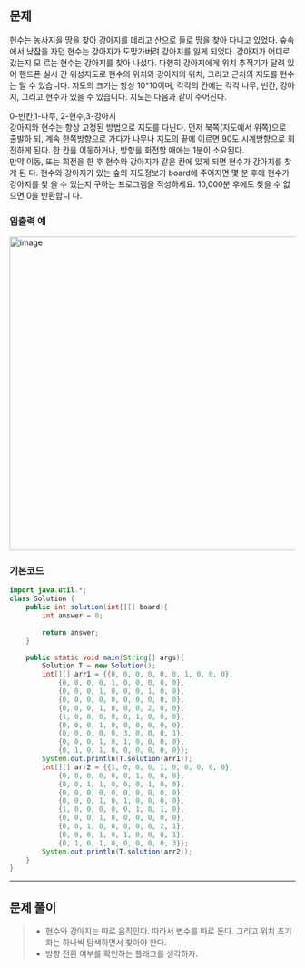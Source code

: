 ## 문제
현수는 농사지을 땅을 찾아 강아지를 데리고 산으로 들로 땅을 찾아 다니고 있었다. 숲속에서 낮잠을 자던 현수는 강아지가 도망가버려 강아지를 잃게 되었다. 강아지가 어디로 갔는지 모 르는 현수는 강아지를 찾아 나섰다. 다행히 강아지에게 위치 추적기가 달려 있어 핸드폰 실시 간 위성지도로 현수의 위치와 강아지의 위치, 그리고 근처의 지도를 현수는 알 수 있습니다. 지도의 크기는 항상 10\*10이며, 각각의 칸에는 각각 나무, 빈칸, 강아지, 그리고 현수가 있을 수 있습니다. 지도는 다음과 같이 주어진다.

0-빈칸,1-나무, 2-현수,3-강아지  
강아지와 현수는 항상 고정된 방법으로 지도를 다닌다. 먼저 북쪽(지도에서 위쪽)으로 출발하 되, 계속 한쪽방향으로 가다가 나무나 지도의 끝에 이르면 90도 시계방향으로 회전하게 된다. 한 칸을 이동하거나, 방향을 회전할 때에는 1분이 소요된다.  
만약 이동, 또는 회전을 한 후 현수와 강아지가 같은 칸에 있게 되면 현수가 강아지를 찾게 된 다. 현수와 강아지가 있는 숲의 지도정보가 board에 주어지면 몇 분 후에 현수가 강아지를 찾 을 수 있는지 구하는 프로그램을 작성하세요. 10,000분 후에도 찾을 수 없으면 0을 반환합니 다.
### 입출력 예
<img width="553" alt="image" src="https://github.com/grey920/grey920.github.io/assets/58028215/eed86ceb-235b-47cb-9bda-67e24bbbc8ed">


### 기본코드
```java
import java.util.*;
class Solution {
	public int solution(int[][] board){
		int answer = 0;
		
		return answer;		
	}

	public static void main(String[] args){
		Solution T = new Solution();
		int[][] arr1 = {{0, 0, 0, 0, 0, 0, 1, 0, 0, 0}, 
			{0, 0, 0, 0, 1, 0, 0, 0, 0, 0}, 
			{0, 0, 0, 1, 0, 0, 0, 1, 0, 0}, 
			{0, 0, 0, 0, 0, 0, 0, 0, 0, 0}, 
			{0, 0, 0, 1, 0, 0, 0, 2, 0, 0}, 
			{1, 0, 0, 0, 0, 0, 1, 0, 0, 0}, 
			{0, 0, 0, 1, 0, 0, 0, 0, 0, 0}, 
			{0, 0, 0, 0, 0, 3, 0, 0, 0, 1}, 
			{0, 0, 0, 1, 0, 1, 0, 0, 0, 0}, 
			{0, 1, 0, 1, 0, 0, 0, 0, 0, 0}}; 
		System.out.println(T.solution(arr1));
		int[][] arr2 = {{1, 0, 0, 0, 1, 0, 0, 0, 0, 0}, 
			{0, 0, 0, 0, 0, 0, 1, 0, 0, 0}, 
			{0, 0, 1, 1, 0, 0, 0, 1, 0, 0}, 
			{0, 0, 0, 0, 0, 0, 0, 0, 0, 0}, 
			{0, 0, 0, 1, 0, 1, 0, 0, 0, 0}, 
			{1, 0, 0, 0, 0, 0, 1, 0, 1, 0}, 
			{0, 0, 0, 1, 0, 0, 0, 0, 0, 0}, 
			{0, 0, 1, 0, 0, 0, 0, 0, 2, 1}, 
			{0, 0, 0, 1, 0, 1, 0, 0, 0, 1}, 
			{0, 1, 0, 1, 0, 0, 0, 0, 0, 3}}; 
		System.out.println(T.solution(arr2));
	}
}
```
---

## 문제 풀이
> - 현수와 강아지는 따로 움직인다. 따라서 변수를 따로 둔다. 그리고 위치 초기화는 하나씩 탐색하면서 찾아야 한다.
> - 방향 전환 여부를 확인하는 플래그를 생각하자.
